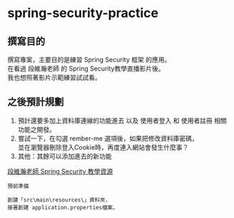 # spring-security-practice

## 撰寫目的
撰寫專案，主要目的是練習 Spring Security 框架 的應用。<br />
在看過 段維瀚老師 的 Spring Security教學直播影片後。<br />
我也想照著影片示範練習試試看。<br />

## 之後預計規劃
1. 預計還要多加上資料庫連線的功能進去 以及 使用者登入 和 使用者註冊 相關功能之開發。<br />
2. 嘗試一下，在勾選 rember-me 選項後，如果把修改資料庫密碼，<br />
並在瀏覽器刪除登入Cookie時，再度連入網站會發生什麼事？<br />
3. 其他：其餘可以添加進去的新功能<br />

<a href="https://github.com/vincenttuan/2022-SpringSecurity-01-Authenication">段維瀚老師 Spring Security 教學資源</a>

```no-highlight
預前準備  

創建「src\main\resources\」資料夾，
接著創建 application.properties檔案。
```